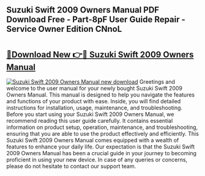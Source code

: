 ## Suzuki Swift 2009 Owners Manual PDF Download Free - Part-8pF User Guide Repair - Service Owner Edition CNnoL

# <h2><a href="http://cf24871.oget.top/?id=Suzuki+Swift+2009+Owners+Manual">🔗Download New 👉🔴 Suzuki Swift 2009 Owners Manual</a></h2>

[![Suzuki Swift 2009 Owners Manual new download](https://i.imgur.com/5g1atiW.png)](http://cf24871.oget.top/?id=Suzuki+Swift+2009+Owners+Manual)
Greetings and welcome to the user manual for your newly bought Suzuki Swift 2009 Owners Manual. This manual is designed to help you navigate the features and functions of your product with ease. Inside, you will find detailed instructions for installation, usage, maintenance, and troubleshooting. Before you start using your Suzuki Swift 2009 Owners Manual, we recommend reading this user guide carefully. It contains essential information on product setup, operation, maintenance, and troubleshooting, ensuring that you are able to use the product effectively and efficiently. This Suzuki Swift 2009 Owners Manual comes equipped with a wealth of features to enhance your daily life. Our expectation is that the Suzuki Swift 2009 Owners Manual has been a crucial guide in your journey to becoming proficient in using your new device. In case of any queries or concerns, please do not hesitate to contact our support team.
